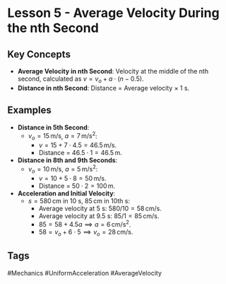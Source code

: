 # Lesson 5 - Average Velocity During the nth Second

## Key Concepts
- **Average Velocity in nth Second**: Velocity at the middle of the nth second, calculated as $v = v_o + a \cdot (n - 0.5)$.
- **Distance in nth Second**: Distance = Average velocity $\times$ 1 s.

## Examples
- **Distance in 5th Second**:
  - $v_o = 15 \, \text{m/s}$, $a = 7 \, \text{m/s}^2$:
    - $v = 15 + 7 \cdot 4.5 = 46.5 \, \text{m/s}$.
    - Distance = $46.5 \cdot 1 = 46.5 \, \text{m}$.
- **Distance in 8th and 9th Seconds**:
  - $v_o = 10 \, \text{m/s}$, $a = 5 \, \text{m/s}^2$:
    - $v = 10 + 5 \cdot 8 = 50 \, \text{m/s}$.
    - Distance = $50 \cdot 2 = 100 \, \text{m}$.
- **Acceleration and Initial Velocity**:
  - $s = 580 \, \text{cm}$ in 10 s, $85 \, \text{cm}$ in 10th s:
    - Average velocity at 5 s: $580 / 10 = 58 \, \text{cm/s}$.
    - Average velocity at 9.5 s: $85 / 1 = 85 \, \text{cm/s}$.
    - $85 = 58 + 4.5a \implies a = 6 \, \text{cm/s}^2$.
    - $58 = v_o + 6 \cdot 5 \implies v_o = 28 \, \text{cm/s}$.

## Tags
#Mechanics #UniformAcceleration #AverageVelocity